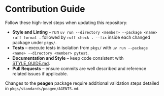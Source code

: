 # Contribution Guide

Follow these high-level steps when updating this repository:

- **Style and Linting** – run `uv run --directory <member> --package <name> ruff format .` followed by `ruff check . --fix` inside each changed package under `pkgs/`.
- **Tests** – execute tests in isolation from `pkgs/` with `uv run --package <name> --directory <member> pytest`.
- **Documentation and Style** – keep code consistent with [STYLE_GUIDE.md](STYLE_GUIDE.md).
- **Pull Requests** – ensure commits are well described and reference related issues if applicable.

Changes to the **peagen** package require additional validation steps detailed in `pkgs/standards/peagen/AGENTS.md`.

